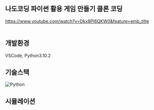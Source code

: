 ## 나도코딩 파이썬 활용 게임 만들기 클론 코딩
https://www.youtube.com/watch?v=Dkx8Pl6QKW0&feature=emb_title    
<br/>
 
## 개발환경
VSCode, Python3.10.2
<br/>

## 기술스택
![Python](https://img.shields.io/badge/python-3670A0?style=for-the-badge&logo=python&logoColor=ffdd54)    

## 시뮬레이션



